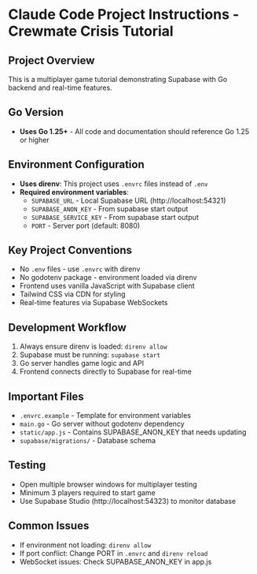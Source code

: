 # Claude Code Project Instructions - Crewmate Crisis Tutorial

## Project Overview
This is a multiplayer game tutorial demonstrating Supabase with Go backend and real-time features.

## Go Version
- **Uses Go 1.25+** - All code and documentation should reference Go 1.25 or higher

## Environment Configuration
- **Uses direnv**: This project uses `.envrc` files instead of `.env`
- **Required environment variables**:
  - `SUPABASE_URL` - Local Supabase URL (http://localhost:54321)
  - `SUPABASE_ANON_KEY` - From supabase start output
  - `SUPABASE_SERVICE_KEY` - From supabase start output
  - `PORT` - Server port (default: 8080)

## Key Project Conventions
- No `.env` files - use `.envrc` with direnv
- No godotenv package - environment loaded via direnv
- Frontend uses vanilla JavaScript with Supabase client
- Tailwind CSS via CDN for styling
- Real-time features via Supabase WebSockets

## Development Workflow
1. Always ensure direnv is loaded: `direnv allow`
2. Supabase must be running: `supabase start`
3. Go server handles game logic and API
4. Frontend connects directly to Supabase for real-time

## Important Files
- `.envrc.example` - Template for environment variables
- `main.go` - Go server without godotenv dependency
- `static/app.js` - Contains SUPABASE_ANON_KEY that needs updating
- `supabase/migrations/` - Database schema

## Testing
- Open multiple browser windows for multiplayer testing
- Minimum 3 players required to start game
- Use Supabase Studio (http://localhost:54323) to monitor database

## Common Issues
- If environment not loading: `direnv allow`
- If port conflict: Change PORT in `.envrc` and `direnv reload`
- WebSocket issues: Check SUPABASE_ANON_KEY in app.js